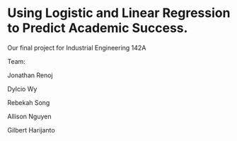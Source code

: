 # Using Logistic and Linear Regression to Predict Academic Success.

Our final project for Industrial Engineering 142A

Team:

Jonathan Renoj

Dylcio Wy

Rebekah Song

Allison Nguyen 

Gilbert Harijanto
